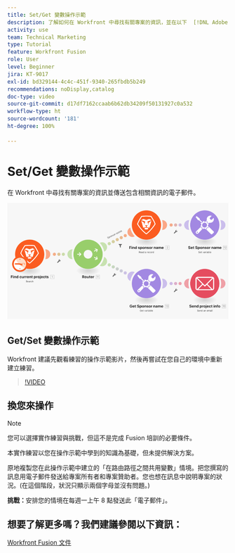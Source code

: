 ```yaml
---
title: Set/Get 變數操作示範
description: 了解如何在 Workfront 中尋找有關專案的資訊，並在以下  [!DNL Adobe Workfront Fusion] 中傳送包含相關資訊的電子郵件。
activity: use
team: Technical Marketing
type: Tutorial
feature: Workfront Fusion
role: User
level: Beginner
jira: KT-9017
exl-id: bd329144-4c4c-451f-9340-265fbdb5b249
recommendations: noDisplay,catalog
doc-type: video
source-git-commit: d17df7162ccaab6b62db34209f50131927c0a532
workflow-type: ht
source-wordcount: '181'
ht-degree: 100%

---
```


# Set/Get 變數操作示範

在 Workfront 中尋找有關專案的資訊並傳送包含相關資訊的電子郵件。

![影像顯示 Fusion 情境](assets/universal-connectors-and-routing-8.png)

## Get/Set 變數操作示範

Workfront 建議先觀看練習的操作示範影片，然後再嘗試在您自己的環境中重新建立練習。

>[!VIDEO](https://video.tv.adobe.com/v/335276/?quality=12&learn=on&enablevpops)


## 換您來操作

>[!NOTE]
>
>您可以選擇實作練習與挑戰，但這不是完成 Fusion 培訓的必要條件。

本實作練習以您在操作示範中學到的知識為基礎，但未提供解決方案。

原地複製您在此操作示範中建立的「在路由路徑之間共用變數」情境。把您撰寫的訊息用電子郵件發送給專案所有者和專案贊助者。您也想在訊息中說明專案的狀況。(在這個階段，狀況只顯示兩個字母並沒有問題。)

**挑戰：**&#x200B;安排您的情境在每週一上午 8 點發送此「電子郵件」。

## 想要了解更多嗎？我們建議參閱以下資訊：

[Workfront Fusion 文件](https://experienceleague.adobe.com/docs/workfront/using/adobe-workfront-fusion/workfront-fusion-2.html?lang=zh-Hant)
